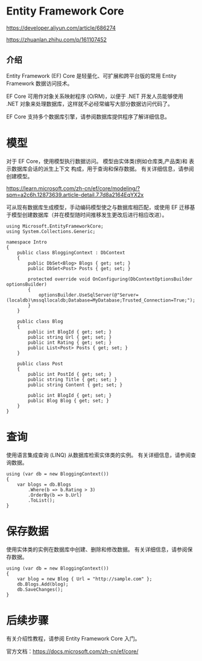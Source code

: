 # Entity Framework Core

https://developer.aliyun.com/article/686274

https://zhuanlan.zhihu.com/p/161107452

## 介绍

Entity Framework (EF) Core 是轻量化、可扩展和跨平台版的常用 Entity Framework 数据访问技术。

EF Core 可用作对象关系映射程序 (O/RM)，以便于 .NET 开发人员能够使用 .NET 对象来处理数据库，这样就不必经常编写大部分数据访问代码了。

EF Core 支持多个数据库引擎，请参阅数据库提供程序了解详细信息。

# 模型

对于 EF Core，使用模型执行数据访问。 模型由实体类(例如仓库类,产品类)和 表示数据库会话的派生上下文 构成，用于查询和保存数据。 有关详细信息，请参阅创建模型。

https://learn.microsoft.com/zh-cn/ef/core/modeling/?spm=a2c6h.12873639.article-detail.7.7d8a2164EqYX2x

可从现有数据库生成模型，手动编码模型使之与数据库相匹配，或使用 EF 迁移基于模型创建数据库（并在模型随时间推移发生更改后进行相应改进）。

    using Microsoft.EntityFrameworkCore;
    using System.Collections.Generic;

    namespace Intro
    {
        public class BloggingContext : DbContext
        {
            public DbSet<Blog> Blogs { get; set; }
            public DbSet<Post> Posts { get; set; }

            protected override void OnConfiguring(DbContextOptionsBuilder optionsBuilder)
            {
                optionsBuilder.UseSqlServer(@"Server=(localdb)\mssqllocaldb;Database=MyDatabase;Trusted_Connection=True;");
            }
        }

        public class Blog
        {
            public int BlogId { get; set; }
            public string Url { get; set; }
            public int Rating { get; set; }
            public List<Post> Posts { get; set; }
        }

        public class Post
        {
            public int PostId { get; set; }
            public string Title { get; set; }
            public string Content { get; set; }

            public int BlogId { get; set; }
            public Blog Blog { get; set; }
        }
    }
    
# 查询

使用语言集成查询 (LINQ) 从数据库检索实体类的实例。 有关详细信息，请参阅查询数据。

    using (var db = new BloggingContext())
    {
        var blogs = db.Blogs
            .Where(b => b.Rating > 3)
            .OrderBy(b => b.Url)
            .ToList();
    }

# 保存数据

使用实体类的实例在数据库中创建、删除和修改数据。 有关详细信息，请参阅保存数据。

    using (var db = new BloggingContext())
    {
        var blog = new Blog { Url = "http://sample.com" };
        db.Blogs.Add(blog);
        db.SaveChanges();
    }

# 后续步骤

有关介绍性教程，请参阅 Entity Framework Core 入门。

官方文档：https://docs.microsoft.com/zh-cn/ef/core/
